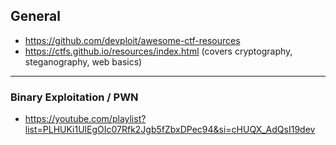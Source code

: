 ## General
- https://github.com/devploit/awesome-ctf-resources
- https://ctfs.github.io/resources/index.html (covers cryptography, steganography, web basics)
<hr>

### Binary Exploitation / PWN
- https://youtube.com/playlist?list=PLHUKi1UlEgOIc07Rfk2Jgb5fZbxDPec94&si=cHUQX_AdQsI19dev

